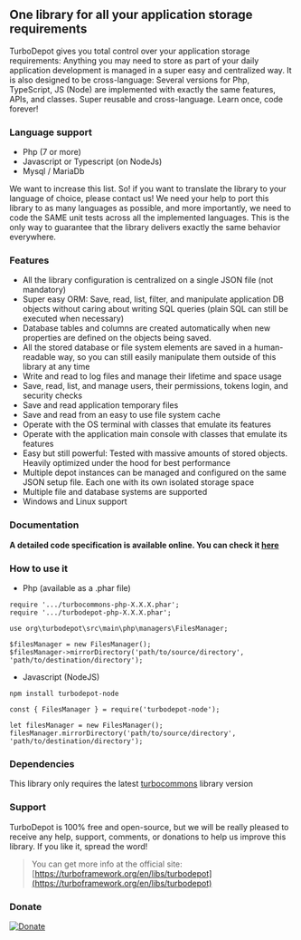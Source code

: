 ## One library for all your application storage requirements

TurboDepot gives you total control over your application storage requirements: Anything you may need to store as part of your daily application development is managed in a super easy and centralized way. It is also designed to be cross-language: Several versions for Php, TypeScript, JS (Node) are implemented with exactly the same features, APIs, and classes. Super reusable and cross-language. Learn once, code forever!

### Language support

- Php (7 or more)
- Javascript or Typescript (on NodeJs)
- Mysql / MariaDb

We want to increase this list. So! if you want to translate the library to your language of choice, please contact us! We need your help to port this library to as many languages as possible, and more importantly, we need to code the SAME unit tests across all the implemented languages. This is the only way to guarantee that the library delivers exactly the same behavior everywhere.

### Features

- All the library configuration is centralized on a single JSON file (not mandatory)
- Super easy ORM: Save, read, list, filter, and manipulate application DB objects without caring about writing SQL queries (plain SQL can still be executed when necessary)
- Database tables and columns are created automatically when new properties are defined on the objects being saved.
- All the stored database or file system elements are saved in a human-readable way, so you can still easily manipulate them outside of this library at any time
- Write and read to log files and manage their lifetime and space usage
- Save, read, list, and manage users, their permissions, tokens login, and security checks
- Save and read application temporary files
- Save and read from an easy to use file system cache
- Operate with the OS terminal with classes that emulate its features
- Operate with the application main console with classes that emulate its features
- Easy but still powerful: Tested with massive amounts of stored objects. Heavily optimized under the hood for best performance
- Multiple depot instances can be managed and configured on the same JSON setup file. Each one with its own isolated storage space
- Multiple file and database systems are supported
- Windows and Linux support

### Documentation

**A detailed code specification is available online. You can check it [here](https://turboframework.org/en/libs/turbodepot)**

### How to use it

- Php (available as a .phar file)

```
require '.../turbocommons-php-X.X.X.phar';
require '.../turbodepot-php-X.X.X.phar';

use org\turbodepot\src\main\php\managers\FilesManager;

$filesManager = new FilesManager();
$filesManager->mirrorDirectory('path/to/source/directory', 'path/to/destination/directory');
```

- Javascript (NodeJS)

```
npm install turbodepot-node

const { FilesManager } = require('turbodepot-node');

let filesManager = new FilesManager();
filesManager.mirrorDirectory('path/to/source/directory', 'path/to/destination/directory');
```

### Dependencies

This library only requires the latest [turbocommons](https://turboframework.org/en/libs/turbocommons) library version

### Support

TurboDepot is 100% free and open-source, but we will be really pleased to receive any help, support, comments, or donations to help us improve this library. If you like it, spread the word!

> You can get more info at the official site: [https://turboframework.org/en/libs/turbodepot](https://turboframework.org/en/libs/turbodepot)

### Donate
	
[![Donate](https://turboframework.org/view/views/home/donate-button.png)](https://www.paypal.com/cgi-bin/webscr?cmd=_donations&business=53MJ6SY66WZZ2&lc=ES&item_name=TurboDepot&no_note=0&cn=A%c3%b1adir%20instrucciones%20especiales%20para%20el%20vendedor%3a&no_shipping=2&currency_code=EUR&bn=PP%2dDonationsBF%3abtn_donateCC_LG%2egif%3aNonHosted)
